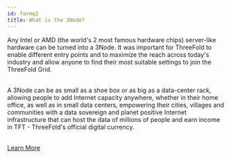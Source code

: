 ```yaml
---
id: farmq2
title: What is the 3Node?
---
```


Any Intel or AMD (the world's 2 most famous hardware chips) server-like hardware can be turned into a 3Node. It was important for ThreeFold to enable different entry points and to maximize the reach across today's industry and allow anyone to find their most suitable settings to join the ThreeFold Grid.
<br/>
<br/>

A 3Node can be as small as a shoe box or as big as a data-center rack, allowing people to add Internet capacity anywhere, whether in their home office, as well as in small data centers, empowering their cities, villages and communities with a data sovereign and planet positive Internet infrastructure that can host the data of millions of people and earn income in TFT - ThreeFold's official digital currency.
<br/>
<br/>

[Learn More](https://library.threefold.me/info/tfgrid/#/threefold__grid_concepts?id=what-is-the-threefold-grid)

